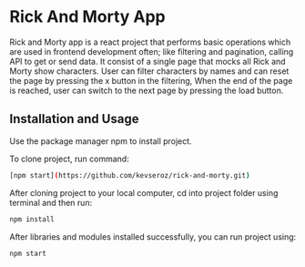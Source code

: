 # Rick And Morty App

Rick and Morty app is a react project that performs basic operations which are used in frontend development often; like filtering and pagination, calling API to get or send data. It consist of a single page that mocks all Rick and Morty show characters. User can filter characters by names and can reset the page by pressing the x button in the filtering, When the end of the page is reached, user can switch to the next page by pressing the load button. 

## Installation and Usage

Use the package manager npm to install project.

To clone project, run command:


```bash
[npm start](https://github.com/kevseroz/rick-and-morty.git)
```

After cloning project to your local computer, cd into project folder using terminal and then run:

 ```bash
 npm install
 ```

After libraries and modules installed successfully, you can run project using:

 ```bash
 npm start
 ```


